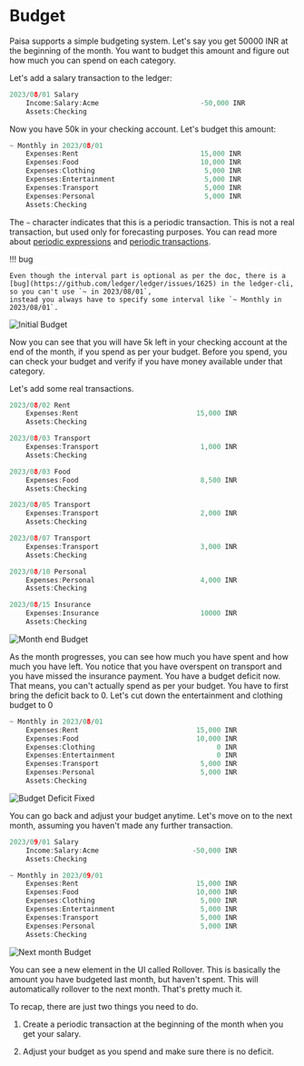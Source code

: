 # Budget

Paisa supports a simple budgeting system. Let's say you get 50000 INR
at the beginning of the month. You want to budget this amount and
figure out how much you can spend on each category.

Let's add a salary transaction to the ledger:

```go
2023/08/01 Salary
    Income:Salary:Acme                         -50,000 INR
    Assets:Checking
```

Now you have 50k in your checking account. Let's budget this amount:

```go
~ Monthly in 2023/08/01
    Expenses:Rent                              15,000 INR
    Expenses:Food                              10,000 INR
    Expenses:Clothing                           5,000 INR
    Expenses:Entertainment                      5,000 INR
    Expenses:Transport                          5,000 INR
    Expenses:Personal                           5,000 INR
    Assets:Checking
```

The `~` character indicates that this is a periodic transaction. This
is not a real transaction, but used only for forecasting purposes. You
can read more about [periodic expressions](https://ledger-cli.org/doc/ledger3.html#Period-Expressions) and [periodic transactions](https://ledger-cli.org/doc/ledger3.html#Budgeting-and-Forecasting).

!!! bug

    Even though the interval part is optional as per the doc, there is a
    [bug](https://github.com/ledger/ledger/issues/1625) in the ledger-cli, so you can't use `~ in 2023/08/01`,
    instead you always have to specify some interval like `~ Monthly in 2023/08/01`.

![Initial Budget](/images/budget-1.png)

Now you can see that you will have 5k left in your checking account at
the end of the month, if you spend as per your budget. Before you
spend, you can check your budget and verify if you have money
available under that category.

Let's add some real transactions.

```go
2023/08/02 Rent
    Expenses:Rent                             15,000 INR
    Assets:Checking

2023/08/03 Transport
    Expenses:Transport                         1,000 INR
    Assets:Checking

2023/08/03 Food
    Expenses:Food                              8,500 INR
    Assets:Checking

2023/08/05 Transport
    Expenses:Transport                         2,000 INR
    Assets:Checking

2023/08/07 Transport
    Expenses:Transport                         3,000 INR
    Assets:Checking

2023/08/10 Personal
    Expenses:Personal                          4,000 INR
    Assets:Checking

2023/08/15 Insurance
    Expenses:Insurance                         10000 INR
    Assets:Checking
```

![Month end Budget](/images/budget-2.png)

As the month progresses, you can see how much you have spent and how
much you have left. You notice that you have overspent on transport
and you have missed the insurance payment. You have a budget deficit
now. That means, you can't actually spend as per your budget. You have
to first bring the deficit back to 0. Let's cut down the entertainment
and clothing budget to 0

```go hl_lines="4-5"
~ Monthly in 2023/08/01
    Expenses:Rent                             15,000 INR
    Expenses:Food                             10,000 INR
    Expenses:Clothing                              0 INR
    Expenses:Entertainment                         0 INR
    Expenses:Transport                         5,000 INR
    Expenses:Personal                          5,000 INR
    Assets:Checking
```

![Budget Deficit Fixed](/images/budget-3.png)

You can go back and adjust your budget anytime. Let's move on to the
next month, assuming you haven't made any further transaction.

```go
2023/09/01 Salary
    Income:Salary:Acme                       -50,000 INR
    Assets:Checking

~ Monthly in 2023/09/01
    Expenses:Rent                             15,000 INR
    Expenses:Food                             10,000 INR
    Expenses:Clothing                          5,000 INR
    Expenses:Entertainment                     5,000 INR
    Expenses:Transport                         5,000 INR
    Expenses:Personal                          5,000 INR
    Assets:Checking
```

![Next month Budget](/images/budget-4.png)

You can see a new element in the UI called Rollover. This is basically
the amount you have budgeted last month, but haven't spent. This will
automatically rollover to the next month. That's pretty much it.

To recap, there are just two things you need to do.

1) Create a periodic transaction at the beginning of the month when
you get your salary.

2) Adjust your budget as you spend and make sure there is no deficit.
